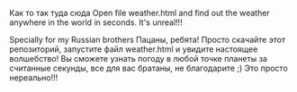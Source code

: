 Как то так туда сюда
Open file weather.html and find out the weather anywhere in the world in seconds. It's unreal!!!

Specially for my Russian brothers
Пацаны, ребята! Просто скачайте этот репозиторий, запустите файл weather.html и увидите настоящее волшебство! Вы сможете узнать погоду в любой точке планеты за считанные секунды, все для вас братаны, не благодарите ;) Это просто нереально!!!

